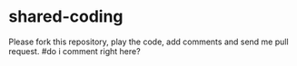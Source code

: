 # shared-coding

Please fork this repository, play the code, add comments and send me pull request.
#do i comment right here?
